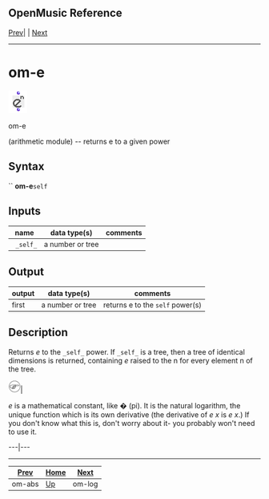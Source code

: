 OpenMusic Reference  
---  
[Prev](om-abs)| | [Next](om-log)  
  
* * *

# om-e

![](figures/functions/arithmetic/ometothen.png)

  
  
om-e  
  
(arithmetic module) \-- returns e to a given power  

## Syntax

`` **om-e**` self `

## Inputs

name| data type(s)| comments  
---|---|---  
` _self_`|  a number or tree|  
  
## Output

output| data type(s)| comments  
---|---|---  
first| a number or tree| returns e to the `self` power(s)  
  
## Description

Returns _e_ to the `_self_` power. If `_self_` is a tree, then a tree of
identical dimensions is returned, containing _e_ raised to the n for every
element n of the tree.

![Note](figures/images/note.gif)|

 _e_ is a mathematical constant, like � (pi). It is the natural logarithm, the
unique function which is its own derivative (the derivative of _e x_ is _e
x_.) If you don't know what this is, don't worry about it- you probably won't
need to use it.  
  
---|---  
  
* * *

[Prev](om-abs)| [Home](index)| [Next](om-log)  
---|---|---  
om-abs| [Up](funcref.main)| om-log

